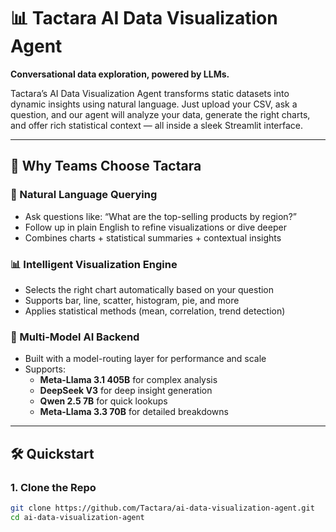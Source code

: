 # 📊 Tactara AI Data Visualization Agent

**Conversational data exploration, powered by LLMs.**

Tactara’s AI Data Visualization Agent transforms static datasets into dynamic insights using natural language. Just upload your CSV, ask a question, and our agent will analyze your data, generate the right charts, and offer rich statistical context — all inside a sleek Streamlit interface.

---

## 🚀 Why Teams Choose Tactara

### 💬 Natural Language Querying  
- Ask questions like: “What are the top-selling products by region?”  
- Follow up in plain English to refine visualizations or dive deeper  
- Combines charts + statistical summaries + contextual insights

### 📊 Intelligent Visualization Engine  
- Selects the right chart automatically based on your question  
- Supports bar, line, scatter, histogram, pie, and more  
- Applies statistical methods (mean, correlation, trend detection)  

### 🧠 Multi-Model AI Backend  
- Built with a model-routing layer for performance and scale  
- Supports:
  - **Meta-Llama 3.1 405B** for complex analysis  
  - **DeepSeek V3** for deep insight generation  
  - **Qwen 2.5 7B** for quick lookups  
  - **Meta-Llama 3.3 70B** for detailed breakdowns

---

## 🛠️ Quickstart

### 1. Clone the Repo

```bash
git clone https://github.com/Tactara/ai-data-visualization-agent.git
cd ai-data-visualization-agent

